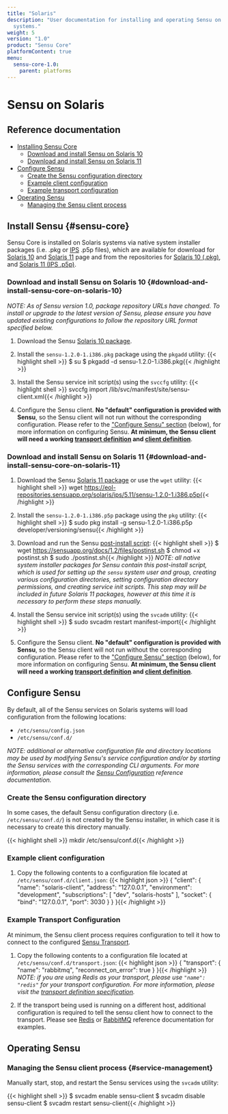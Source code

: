 ```yaml
---
title: "Solaris"
description: "User documentation for installing and operating Sensu on Solaris
  systems."
weight: 5
version: "1.0"
product: "Sensu Core"
platformContent: true
menu:
  sensu-core-1.0:
    parent: platforms
---
```


# Sensu on Solaris

## Reference documentation

- [Installing Sensu Core](#sensu-core)
  - [Download and install Sensu on Solaris 10](#download-and-install-sensu-core-on-solaris-10)
  - [Download and install Sensu on Solaris 11](#download-and-install-sensu-core-on-solaris-11)
- [Configure Sensu](#configure-sensu)
  - [Create the Sensu configuration directory](#create-the-sensu-configuration-directory)
  - [Example client configuration](#example-client-configuration)
  - [Example transport configuration](#example-transport-configuration)
- [Operating Sensu](#operating-sensu)
  - [Managing the Sensu client process](#service-management)

## Install Sensu {#sensu-core}

Sensu Core is installed on Solaris systems via native system installer packages
(i.e. .pkg or [IPS][13] .p5p files), which are available for download for [Solaris 10][1] and [Solaris 11][14] page and from the repositories for [Solaris 10 (.pkg)][2], and [Solaris 11 (IPS .p5p)][3].

### Download and install Sensu on Solaris 10 {#download-and-install-sensu-core-on-solaris-10}

_NOTE: As of Sensu version 1.0, package repository URLs have changed.
To install or upgrade to the latest version of Sensu, please ensure
you have updated existing configurations to follow the repository URL
format specified below._

1. Download the Sensu [Solaris 10 package][1].

2. Install the `sensu-1.2.0-1.i386.pkg` package using the `pkgadd` utility:
   {{< highlight shell >}}
$ su
$ pkgadd -d sensu-1.2.0-1.i386.pkg{{< /highlight >}}

3. Install the Sensu service init script(s) using the `svccfg` utility:
   {{< highlight shell >}}
svccfg import /lib/svc/manifest/site/sensu-client.xml{{< /highlight >}}

4. Configure the Sensu client. **No "default" configuration is provided with
   Sensu**, so the Sensu client will not run without the corresponding
   configuration. Please refer to the ["Configure Sensu" section][9] (below),
   for more information on configuring Sensu. **At minimum, the Sensu client
   will need a working [transport definition][10] and [client definition][11]**.

### Download and install Sensu on Solaris 11 {#download-and-install-sensu-core-on-solaris-11}

1. Download the Sensu [Solaris 11 package][14] or use the `wget` utility:
   {{< highlight shell >}}
wget https://eol-repositories.sensuapp.org/solaris/ips/5.11/sensu-1.2.0-1.i386.p5p{{< /highlight >}}

2. Install the `sensu-1.2.0-1.i386.p5p` package using the `pkg` utility:
   {{< highlight shell >}}
$ sudo pkg install -g sensu-1.2.0-1.i386.p5p developer/versioning/sensu{{< /highlight >}}

3. Download and run the Sensu [post-install script][12]:
   {{< highlight shell >}}
$ wget https://sensuapp.org/docs/1.2/files/postinst.sh
$ chmod +x postinst.sh
$ sudo ./postinst.sh{{< /highlight >}}
   _NOTE: all native system installer packages for Sensu contain this
   post-install script, which is used for setting up the `sensu` system user and
   group, creating various configuration directories, setting configuration
   directory permissions, and creating service init scripts. This step <span
   class='strike'>may</span> will be included in future Solaris 11 packages,
   however at this time it is necessary to perform these steps manually._

4. Install the Sensu service init script(s) using the `svcadm` utility:
   {{< highlight shell >}}
$ sudo svcadm restart manifest-import{{< /highlight >}}

5. Configure the Sensu client. **No "default" configuration is provided with
   Sensu**, so the Sensu client will not run without the corresponding
   configuration. Please refer to the ["Configure Sensu" section][9] (below),
   for more information on configuring Sensu. **At minimum, the Sensu client
   will need a working [transport definition][10] and [client definition][11]**.

## Configure Sensu

By default, all of the Sensu services on Solaris systems will load configuration
from the following locations:

- `/etc/sensu/config.json`
- `/etc/sensu/conf.d/`

_NOTE: additional or alternative configuration file and directory locations may
be used by modifying Sensu's service configuration and/or by starting the Sensu
services with the corresponding CLI arguments. For more information, please
consult the [Sensu Configuration][5] reference documentation._

### Create the Sensu configuration directory

In some cases, the default Sensu configuration directory (i.e.
`/etc/sensu/conf.d/`) is not created by the Sensu installer, in which case it is
necessary to create this directory manually.

{{< highlight shell >}}
mkdir /etc/sensu/conf.d{{< /highlight >}}

### Example client configuration

1. Copy the following contents to a configuration file located at
   `/etc/sensu/conf.d/client.json`:
   {{< highlight json >}}
{
  "client": {
    "name": "solaris-client",
    "address": "127.0.0.1",
    "environment": "development",
    "subscriptions": [
      "dev",
      "solaris-hosts"
    ],
    "socket": {
      "bind": "127.0.0.1",
      "port": 3030
    }
  }
}{{< /highlight >}}

### Example Transport Configuration

At minimum, the Sensu client process requires configuration to tell it how to
connect to the configured [Sensu Transport][6].

1. Copy the following contents to a configuration file located at
   `/etc/sensu/conf.d/transport.json`:
   {{< highlight json >}}
{
  "transport": {
    "name": "rabbitmq",
    "reconnect_on_error": true
  }
}{{< /highlight >}}
   _NOTE: if you are using Redis as your transport, please use `"name": "redis"`
   for your transport configuration. For more information, please visit the
   [transport definition specification][10]._

2. If the transport being used is running on a different host, additional configuration is required to tell the sensu client how to connect to the transport.
Please see [Redis][7] or [RabbitMQ][8] reference documentation for examples.

## Operating Sensu

### Managing the Sensu client process {#service-management}

Manually start, stop, and restart the Sensu services using the `svcadm` utility:

{{< highlight shell >}}
$ svcadm enable sensu-client
$ svcadm disable sensu-client
$ svcadm restart sensu-client{{< /highlight >}}

[1]: https://eol-repositories.sensuapp.org/solaris/pkg/
[2]: https://eol-repositories.sensuapp.org/solaris/pkg/
[3]: https://eol-repositories.sensuapp.org/solaris/ips/
[4]: https://sensuapp.org/mit-license
[5]: ../../reference/configuration/
[6]: ../../reference/transport/
[7]: ../../reference/redis/#configure-sensu
[8]: ../../reference/rabbitmq/#sensu-rabbitmq-configuration
[9]: #configure-sensu
[10]: #example-transport-configuration
[11]: #example-client-configuration
[12]: ../../files/postinst.sh
[13]: http://www.oracle.com/technetwork/server-storage/solaris11/technologies/ips-323421.html
[14]: https://eol-repositories.sensuapp.org/solaris/ips/
